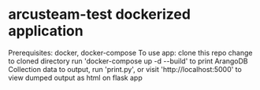 # arcusteam-test dockerized application

Prerequisites:
     docker, docker-compose
To use app: 
     clone this repo
     change to cloned directory
     run 'docker-compose up -d --build'
     to print ArangoDB Collection data to output, run 'print.py', or visit 'http://localhost:5000' to view dumped output as html on flask app
